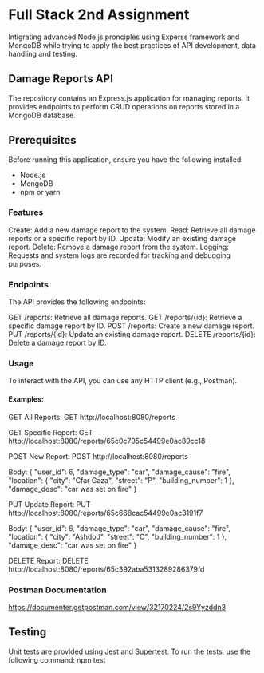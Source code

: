 # Full Stack 2nd Assignment
 Intigrating advanced Node.js pronciples using Experss framework and MongoDB while trying to apply the best practices of API development, data handling and testing.


## Damage Reports API

The repository contains an Express.js application for managing reports. It provides endpoints to perform CRUD operations on reports stored in a MongoDB database.

## Prerequisites

Before running this application, ensure you have the following installed:

- Node.js
- MongoDB
- npm or yarn

### Features

Create: Add a new damage report to the system.
Read: Retrieve all damage reports or a specific report by ID.
Update: Modify an existing damage report.
Delete: Remove a damage report from the system.
Logging: Requests and system logs are recorded for tracking and debugging purposes.

### Endpoints

The API provides the following endpoints:

GET /reports: Retrieve all damage reports.
GET /reports/{id}: Retrieve a specific damage report by ID.
POST /reports: Create a new damage report.
PUT /reports/{id}: Update an existing damage report.
DELETE /reports/{id}: Delete a damage report by ID.

###  Usage

To interact with the API, you can use any HTTP client (e.g., Postman).

#### Examples:

GET All Reports:
GET http://localhost:8080/reports


GET Specific Report:
GET http://localhost:8080/reports/65c0c795c54499e0ac89cc18


POST New Report:
POST http://localhost:8080/reports

Body:
{
    "user_id": 6,
    "damage_type": "car",
    "damage_cause": "fire",
    "location": {
        "city": "Cfar Gaza",
        "street": "P",
        "building_number": 1
        },
        "damage_desc": "car was set on fire"
}

        

PUT Update Report:
PUT http://localhost:8080/reports/65c668cac54499e0ac3191f7

Body:
{
    "user_id": 6,
    "damage_type": "car",
    "damage_cause": "fire",
    "location": {
        "city": "Ashdod",
        "street": "C",
        "building_number": 1
        },
    "damage_desc": "car was set on fire"
}


DELETE Report:
DELETE http://localhost:8080/reports/65c392aba5313289286379fd

### Postman Documentation
https://documenter.getpostman.com/view/32170224/2s9Yyzddn3

## Testing
Unit tests are provided using Jest and Supertest. To run the tests, use the following command: npm test
